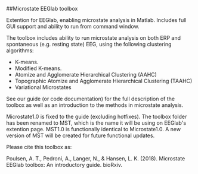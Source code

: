 ##Microstate EEGlab toolbox

Extention for EEGlab, enabling microstate analysis in Matlab. Includes full GUI support and ability to run from command window. 

The toolbox includes ability to run microstate analysis on both ERP and spontaneous (e.g. resting state) EEG, using the following clustering algorithms:
* K-means.
* Modified K-means.
* Atomize and Agglomerate Hierarchical Clustering (AAHC)
* Topographic Atomize and Agglomerate Hierarchical Clustering (TAAHC)
* Variational Microstates

See our guide (or code documentation) for the full description of the toolbox as well as an introduction to the methods in microstate analysis.

Microstate1.0 is fixed to the guide (excluding hotfixes). The toolbox folder has been renamed to MST, which is the name it will be using on EEGlab's extention page. MST1.0 is functionally identical to Microstate1.0. A new version of MST will be created for future functional updates.

Please cite this toolbox as:

Poulsen, A. T., Pedroni, A., Langer, N., &  Hansen, L. K. (2018).
Microstate EEGlab toolbox: An introductory guide. bioRxiv.
